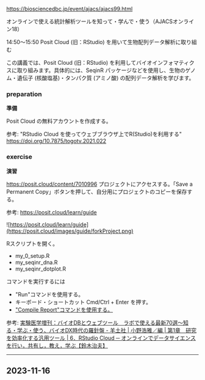 https://biosciencedbc.jp/event/ajacs/ajacs99.html

オンラインで使える統計解析ツールを知って・学んで・使う（AJACSオンライン18）

14:50～15:50	
Posit Cloud (旧：RStudio) を用いて生物配列データ解析に取り組む

この講義では、Posit Cloud (旧：RStudio) を利用してバイオインフォマティクスに取り組みます。具体的には、SeqinR パッケージなどを使用し、生物のゲノム・遺伝子 (核酸塩基)・タンパク質 (アミノ酸) の配列データ解析を学びます。

### preparation
**準備**

Posit Cloud の無料アカウントを作成する。

参考: "RStudio Cloud を使ってウェブブラウザ上でR(Studio)を利用する" https://doi.org/10.7875/togotv.2021.022

### exercise
**演習**

https://posit.cloud/content/7010996
プロジェクトにアクセスする。「Save a Permanent Copy」ボタンを押して、自分用にプロジェクトのコピーを保存する。  

参考: https://posit.cloud/learn/guide

![https://posit.cloud/learn/guide](https://posit.cloud/images/guide/forkProject.png)

Rスクリプトを開く。
- my_0_setup.R
- my_seqinr_dna.R
- my_seqinr_dotplot.R

コマンドを実行するには
- "Run"コマンドを使用する。
- キーボード・ショートカット Cmd/Ctrl + Enter を押す。
- ["Compile Report"コマンドを使用する。](https://github.com/haruosuz/DS4GD/blob/master/2020/CaseStudy.md#compile-report)

参考: 
[実験医学増刊：バイオDBとウェブツール　ラボで使える最新70選〜知る・学ぶ・使う、バイオDX時代の羅針盤 - 羊土社
|
小野浩雅／編
|
第1章　研究を効率化する汎用ツール
|
6．RStudio Cloud ─ オンラインでデータサイエンスを行い，共有し，教え，学ぶ【鈴木治夫】
](https://www.yodosha.co.jp/yodobook/book/9784758104067/)

----------
## 2023-11-16
